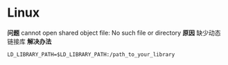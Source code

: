 # Linux
**问题**
cannot open shared object file: No such file or directory
**原因**
缺少动态链接库
**解决办法**
```
LD_LIBRARY_PATH=$LD_LIBRARY_PATH:/path_to_your_library
```
